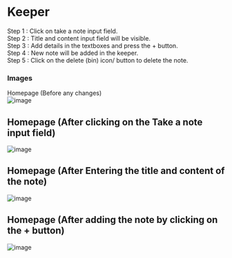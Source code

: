 # Keeper  
Step 1 : Click on take a note input field.  
Step 2 : Title and content input field will be visible.  
Step 3 : Add details in the textboxes and press the + button.  
Step 4 : New note will be added in the keeper.  
Step 5 : Click on the delete (bin) icon/ button to delete the note.  
  
### Images  
Homepage (Before any changes)  
![image](https://user-images.githubusercontent.com/91786927/203783467-bad2bf4d-b3b8-49f0-adf6-7426c6463a0f.png)
  
## Homepage (After clicking on the Take a note input field)  
![image](https://user-images.githubusercontent.com/91786927/203783635-743a7b66-8128-4082-8b71-bb3026afb545.png)  
  
## Homepage (After Entering the title and content of the note)  
![image](https://user-images.githubusercontent.com/91786927/203783828-b07c3f4f-f796-4e47-addd-3423f4241ac2.png)  
  
## Homepage (After adding the note by clicking on the + button)  
![image](https://user-images.githubusercontent.com/91786927/203783939-1a15ab43-3b80-4a4d-ab87-68eecfe1b696.png)  

  
